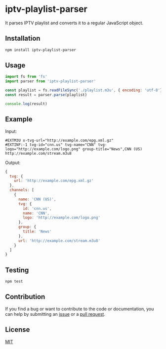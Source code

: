 # iptv-playlist-parser

It parses IPTV playlist and converts it to a regular JavaScript object.

## Installation

  ```sh
  npm install iptv-playlist-parser
  ```

## Usage

  ```js
  import fs from 'fs'
  import parser from 'iptv-playlist-parser'

  const playlist = fs.readFileSync('./playlist.m3u', { encoding: 'utf-8'})
  const result = parser.parse(playlist)

  console.log(result)
  ```

## Example

Input:

```
#EXTM3U x-tvg-url="http://example.com/epg.xml.gz"
#EXTINF:-1 tvg-id="cnn.us" tvg-name="CNN" tvg-logo="http://example.com/logo.png" group-title="News",CNN (US)
http://example.com/stream.m3u8
```

Output:

```js
{
  tvg: {
    url: 'http://example.com/epg.xml.gz'
  },
  channels: [
    { 
      name: 'CNN (US)',
      tvg: {
        id: 'cnn.us',
        name: 'CNN',
        logo: 'http://example.com/logo.png'
      },
      group: {
        title: 'News'
      },
      url: 'http://example.com/stream.m3u8'
    }
  ]
}
```

## Testing

```sh
npm test
```

## Contribution

If you find a bug or want to contribute to the code or documentation, you can help by submitting an [issue](https://github.com/freearhey/iptv-playlist-parser/issues) or a [pull request](https://github.com/freearhey/iptv-playlist-parser/pulls).

## License

[MIT](LICENSE)